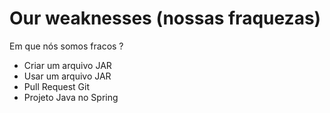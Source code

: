 # Our weaknesses (nossas fraquezas)

Em que nós somos fracos ?


+ Criar um arquivo JAR
+ Usar um arquivo JAR
+ Pull Request Git
+ Projeto Java no Spring





